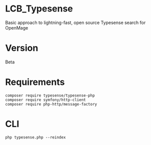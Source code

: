 # LCB_Typesense

Basic approach to lightning-fast, open source Typesense search for OpenMage

# Version

Beta

# Requirements

```
composer require typesense/typesense-php
composer require symfony/http-client
composer require php-http/message-factory
```

# CLI

```
php typesense.php --reindex
```